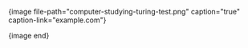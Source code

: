 {image file-path="computer-studying-turing-test.png" caption="true" caption-link="example.com"}

{image end}

